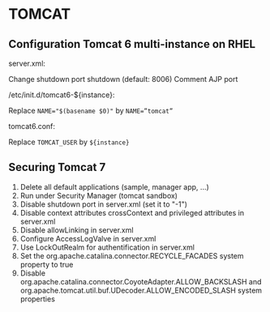 TOMCAT
======

Configuration Tomcat 6 multi-instance on RHEL
---------------------------------------------

server.xml:

Change shutdown port shutdown (default: 8006)
Comment AJP port

/etc/init.d/tomcat6-${instance}:

Replace `NAME="$(basename $0)"` by `NAME=”tomcat”`

tomcat6.conf:

Replace `TOMCAT_USER` by `${instance}`


Securing Tomcat 7
-----------------

1. Delete all default applications (sample, manager app, ...)
2. Run under Security Manager (tomcat sandbox)
3. Disable shutdown port in server.xml (set it to "-1")
4. Disable context attributes crossContext and privileged attributes in server.xml
5. Disable allowLinking  in server.xml
6. Configure AccessLogValve in server.xml
7. Use LockOutRealm for authentification in server.xml
8. Set the org.apache.catalina.connector.RECYCLE_FACADES system property to true
9. Disable org.apache.catalina.connector.CoyoteAdapter.ALLOW_BACKSLASH and org.apache.tomcat.util.buf.UDecoder.ALLOW_ENCODED_SLASH system properties
